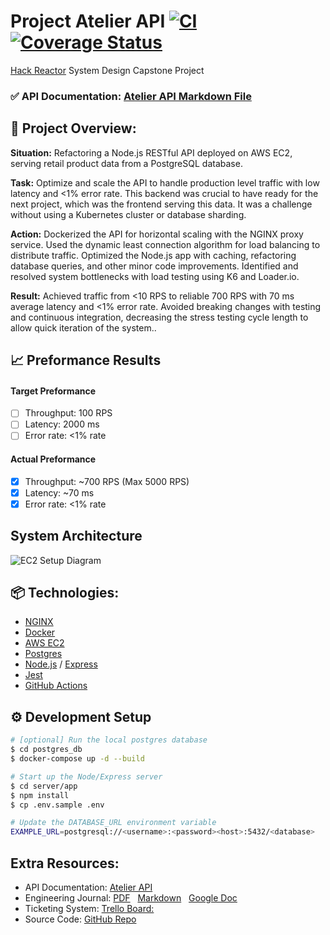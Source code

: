 # Project Atelier API [![CI](https://github.com/sdc-bareminimum/project-catwalk-related-service/actions/workflows/main.yml/badge.svg?branch=main)](https://github.com/sdc-bareminimum/project-catwalk-related-service/actions/workflows/main.yml) [![Coverage Status](https://coveralls.io/repos/github/sdc-bareminimum/project-catwalk-related-service/badge.svg?branch=main)](https://coveralls.io/github/sdc-bareminimum/project-catwalk-related-service?branch=main)

[Hack Reactor](https://www.hackreactor.com/) System Design Capstone Project

### ✅ API Documentation: [Atelier API Markdown File](./ATELIER_API_DOCS.md)


## 🌟 Project Overview:

**Situation:** Refactoring a Node.js RESTful API deployed on AWS EC2, serving retail product data from a PostgreSQL database.

**Task:** Optimize and scale the API to handle production level traffic with low latency and <1% error rate. This backend was crucial to have ready for the next project, which was the frontend serving this data. It was a challenge without using a Kubernetes cluster or database sharding.

**Action:** Dockerized the API for horizontal scaling with the NGINX proxy service. Used the dynamic least connection algorithm for load balancing to distribute traffic.  Optimized the Node.js app  with caching, refactoring database queries, and other minor code improvements.  Identified and resolved system bottlenecks with load testing using K6 and Loader.io.

**Result:** Achieved traffic from <10 RPS to reliable 700 RPS with 70 ms average latency and <1% error rate. Avoided breaking changes with testing and continuous integration, decreasing the stress testing cycle length to allow  quick iteration of the system..



## 📈 Preformance Results

#### Target Preformance
- [ ] Throughput: 100 RPS
- [ ] Latency: 2000 ms
- [ ] Error rate: <1% rate

#### Actual Preformance
- [x] Throughput: ~700 RPS (Max 5000 RPS)
- [x] Latency: ~70 ms
- [x] Error rate: <1% rate

## System Architecture

![EC2 Setup Diagram](resources/images/ec2_setup_diagram.png)

## 📦 Technologies:
- [NGINX](https://www.nginx.com/)
- [Docker](https://www.docker.com/)
- [AWS EC2](https://aws.amazon.com/ec2/)
- [Postgres](https://www.postgresql.org/)
- [Node.js](https://nodejs.org/en/) / [Express](https://expressjs.com/)
- [Jest](https://jestjs.io/)
- [GitHub Actions](https://github.com/features/actions)

## ⚙️ Development Setup
```sh
# [optional] Run the local postgres database
$ cd postgres_db
$ docker-compose up -d --build

# Start up the Node/Express server
$ cd server/app
$ npm install
$ cp .env.sample .env

# Update the DATABASE_URL environment variable
EXAMPLE_URL=postgresql://<username>:<password><host>:5432/<database>
```

## Extra Resources:

- API Documentation: [Atelier API](./ATELIER_API_DOCS.md)
- Engineering Journal: [PDF](resources/system_design_project_engineering_journal.pdf) &nbsp; [Markdown](resources/JOURNAL.md) &nbsp; [Google Doc](https://docs.google.com/document/d/1pTTeDCzcKNozd9dljexVn-PrXwzoTBS0hby2dOZ95yw)
- Ticketing System: [Trello Board:](https://trello.com/b/Ua5qkKmA/trello-system-design-capstone)
- Source Code: [GitHub Repo](https://github.com/sdc-bareminimum/project-catwalk-related-service)
